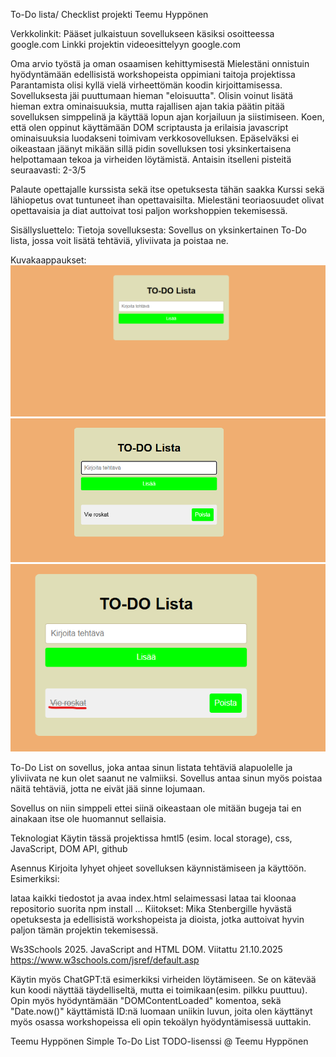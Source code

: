 To-Do lista/ Checklist projekti
Teemu Hyppönen

Verkkolinkit:
Pääset julkaistuun sovellukseen käsiksi osoitteessa google.com Linkki projektin videoesittelyyn google.com

Oma arvio työstä ja oman osaamisen kehittymisestä
Mielestäni onnistuin hyödyntämään edellisistä workshopeista oppimiani taitoja projektissa Parantamista olisi kyllä vielä virheettömän koodin kirjoittamisessa. Sovelluksesta jäi puuttumaan hieman "eloisuutta". Olisin voinut lisätä hieman extra ominaisuuksia, mutta rajallisen ajan takia päätin pitää sovelluksen simppelinä ja käyttää lopun ajan korjailuun ja siistimiseen. Koen, että olen oppinut käyttämään DOM scriptausta ja erilaisia javascript ominaisuuksia luodakseni toimivam verkkosovelluksen. Epäselväksi ei oikeastaan jäänyt mikään sillä pidin sovelluksen tosi yksinkertaisena helpottamaan tekoa ja virheiden löytämistä. Antaisin itselleni pisteitä seuraavasti: 2-3/5

Palaute opettajalle kurssista sekä itse opetuksesta tähän saakka
Kurssi sekä lähiopetus ovat tuntuneet ihan opettavaisilta. Mielestäni teoriaosuudet olivat opettavaisia ja diat auttoivat tosi paljon workshoppien tekemisessä. 

Sisällysluettelo:
Tietoja sovelluksesta: Sovellus on yksinkertainen To-Do lista, jossa voit lisätä tehtäviä, yliviivata ja poistaa ne.

Kuvakaappaukset:
![Sovellus](image.png)
![Tehtävä](image-1.png)
![Yliviivaus](image-2.png)


To-Do List on sovellus, joka antaa sinun listata tehtäviä alapuolelle ja yliviivata ne kun olet saanut ne valmiiksi. Sovellus antaa sinun myös poistaa näitä tehtäviä, jotta ne eivät jää sinne lojumaan.

Sovellus on niin simppeli ettei siinä oikeastaan ole mitään bugeja tai en ainakaan itse ole huomannut sellaisia.

Teknologiat
Käytin tässä projektissa hmtl5 (esim. local storage), css, JavaScript, DOM API, github

Asennus
Kirjoita lyhyet ohjeet sovelluksen käynnistämiseen ja käyttöön. Esimerkiksi:

lataa kaikki tiedostot ja avaa index.html selaimessasi
lataa tai kloonaa repositorio
suorita npm install
...
Kiitokset:
Mika Stenbergille hyvästä opetuksesta ja edellisistä workshopeista ja dioista, jotka auttoivat hyvin paljon tämän projektin tekemisessä.

Ws3Schools 2025. JavaScript and HTML DOM. Viitattu 21.10.2025
https://www.w3schools.com/jsref/default.asp


Käytin myös ChatGPT:tä esimerkiksi virheiden löytämiseen. Se on kätevää kun koodi näyttää täydelliseltä, mutta ei toimikaan(esim. pilkku puuttuu). Opin myös hyödyntämään "DOMContentLoaded" komentoa, sekä "Date.now()" käyttämistä ID:nä luomaan uniikin luvun, joita olen käyttänyt myös osassa workshopeissa eli opin tekoälyn hyödyntämisessä uuttakin.

Teemu Hyppönen
Simple To-Do List
TODO-lisenssi @ Teemu Hyppönen